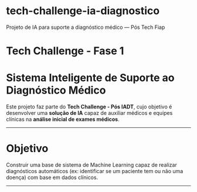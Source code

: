 # tech-challenge-ia-diagnostico
Projeto de IA para suporte a diagnóstico médico — Pós Tech Fiap
# Tech Challenge - Fase 1
# Sistema Inteligente de Suporte ao Diagnóstico Médico

Este projeto faz parte do **Tech Challenge - Pós IADT**, cujo objetivo é desenvolver uma **solução de IA** capaz de auxiliar médicos e equipes clínicas na **análise inicial de exames médicos**.

---

# Objetivo
Construir uma base de sistema de Machine Learning capaz de realizar diagnósticos automáticos (ex: identificar se um paciente tem ou não uma doença) com base em dados clínicos.

---


